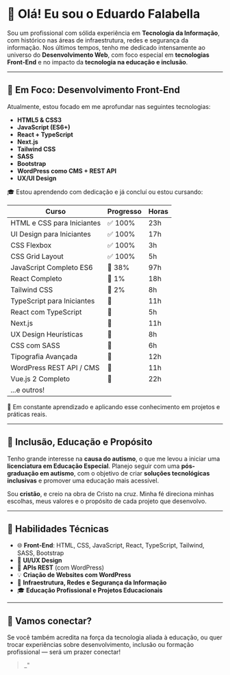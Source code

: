 # 👋 Olá! Eu sou o Eduardo Falabella

Sou um profissional com sólida experiência em **Tecnologia da Informação**, com histórico nas áreas de infraestrutura, redes e segurança da informação. Nos últimos tempos, tenho me dedicado intensamente ao universo do **Desenvolvimento Web**, com foco especial em **tecnologias Front-End** e no impacto da **tecnologia na educação e inclusão**.

---

## 🎯 Em Foco: Desenvolvimento Front-End

Atualmente, estou focado em me aprofundar nas seguintes tecnologias:

- **HTML5 & CSS3**
- **JavaScript (ES6+)**
- **React + TypeScript**
- **Next.js**
- **Tailwind CSS**
- **SASS**
- **Bootstrap**
- **WordPress como CMS + REST API**
- **UX/UI Design**

🎓 Estou aprendendo com dedicação e já concluí ou estou cursando:

| Curso | Progresso | Horas |
|-------|-----------|--------|
| HTML e CSS para Iniciantes | ✅ 100% | 23h |
| UI Design para Iniciantes | ✅ 100% | 17h |
| CSS Flexbox | ✅ 100% | 3h |
| CSS Grid Layout | ✅ 100% | 5h |
| JavaScript Completo ES6 | 🔄 38% | 97h |
| React Completo | 🔄 1% | 18h |
| Tailwind CSS | 🔄 2% | 8h |
| TypeScript para Iniciantes | 🔄 | 11h |
| React com TypeScript | 🔄 | 5h |
| Next.js | 🔄 | 11h |
| UX Design Heurísticas | 🔄 | 8h |
| CSS com SASS | 🔄 | 6h |
| Tipografia Avançada | 🔄 | 12h |
| WordPress REST API / CMS | 🔄 | 11h |
| Vue.js 2 Completo | 🔄 | 22h |
| ...e outros!

🧪 Em constante aprendizado e aplicando esse conhecimento em projetos e práticas reais.

---

## 💙 Inclusão, Educação e Propósito

Tenho grande interesse na **causa do autismo**, o que me levou a iniciar uma **licenciatura em Educação Especial**. Planejo seguir com uma **pós-graduação em autismo**, com o objetivo de criar **soluções tecnológicas inclusivas** e promover uma educação mais acessível.

Sou **cristão**, e creio na obra de Cristo na cruz. Minha fé direciona minhas escolhas, meus valores e o propósito de cada projeto que desenvolvo.

---

## 🧠 Habilidades Técnicas

- 🌐 **Front-End**: HTML, CSS, JavaScript, React, TypeScript, Tailwind, SASS, Bootstrap
- 🧩 **UI/UX Design**
- 🔌 **APIs REST** (com WordPress)
- 💡 **Criação de Websites com WordPress**
- 💼 **Infraestrutura, Redes e Segurança da Informação**
- 🎓 **Educação Profissional e Projetos Educacionais**

---

## 🤝 Vamos conectar?

Se você também acredita na força da tecnologia aliada à educação, ou quer trocar experiências sobre desenvolvimento, inclusão ou formação profissional — será um prazer conectar!

> _"
